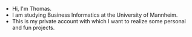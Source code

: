 - Hi, I'm Thomas.
- I am studying Business Informatics at the University of Mannheim.
- This is my private account with which I want to realize some personal and fun projects.
